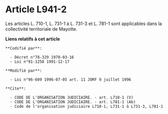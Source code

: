 # Article L941-2

Les articles L. 710-1, L. 731-1 à L. 731-3 et L. 781-1 sont applicables dans la collectivité territoriale de Mayotte.

**Liens relatifs à cet article**

	**Codifié par**:

	  - Décret n°78-329 1978-03-16
	  - Loi n°91-1258 1991-12-17

	**Modifié par**:

	  - Loi n°96-609 1996-07-05 art. 11 JORF 9 juillet 1996

	**Cite**:

	  - CODE DE L'ORGANISATION JUDICIAIRE. - art. L710-1 (V)
	  - CODE DE L'ORGANISATION JUDICIAIRE. - art. L781-1 (Ab)
	  - Code de l'organisation judiciaire L710-1, L731-1 à L731-3, L781-1

